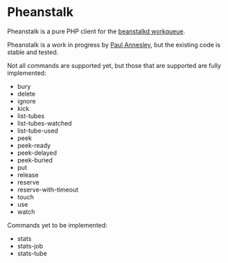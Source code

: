Pheanstalk
==========

Pheanstalk is a pure PHP client for the [beanstalkd workqueue][1].

Pheanstalk is a work in progress by [Paul Annesley][2], but the existing code is stable and tested.

Not all commands are supported yet, but those that are supported are fully implemented:

  * bury
  * delete
  * ignore
  * kick
  * list-tubes
  * list-tubes-watched
  * list-tube-used
  * peek
  * peek-ready
  * peek-delayed
  * peek-buried
  * put
  * release
  * reserve
  * reserve-with-timeout
  * touch
  * use
  * watch

Commands yet to be implemented:

  * stats
  * stats-job
  * stats-tube

  [1]: http://xph.us/software/beanstalkd/
  [2]: http://paul.annesley.cc/
